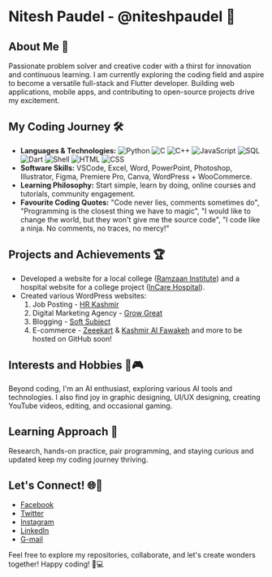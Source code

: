 # Nitesh Paudel - @niteshpaudel 👋

## About Me 🚀

Passionate problem solver and creative coder with a thirst for innovation and continuous learning. I am currently exploring the coding field and aspire to become a versatile full-stack and Flutter developer. Building web applications, mobile apps, and contributing to open-source projects drive my excitement.

## My Coding Journey 🛠️

- **Languages & Technologies:** ![Python]([images/python.png](https://w7.pngwing.com/pngs/234/329/png-transparent-python-logo.png)) ![C](images/c.png) ![C++](images/cpp.png) ![JavaScript](images/javascript.png) ![SQL](images/sql.png) ![Dart](images/dart.png) ![Shell](images/shell.png) ![HTML](images/html.png) ![CSS](images/css.png)
- **Software Skills:** VSCode, Excel, Word, PowerPoint, Photoshop, Illustrator, Figma, Premiere Pro, Canva, WordPress + WooCommerce.
- **Learning Philosophy:** Start simple, learn by doing, online courses and tutorials, community engagement.
- **Favourite Coding Quotes:** "Code never lies, comments sometimes do", "Programming is the closest thing we have to magic", "I would like to change the world, but they won't give me the source code", "I code like a ninja. No comments, no traces, no mercy!"

## Projects and Achievements 🏆

- Developed a website for a local college ([Ramzaan Institute](https://ramzaaninstitute.com)) and a hospital website for a college project ([InCare Hospital](https://incare.cf)).
- Created various WordPress websites: 
  1) Job Posting - [HR Kashmir](https://hrkashmir.com)
  2) Digital Marketing Agency - [Grow Great](https://growgreat.in)
  3) Blogging - [Soft Subject](https://softsubject.com)
  4) E-commerce - [Zeeekart](https://zeeekart.com) & [Kashmir Al Fawakeh](https://kashmiralfawakeh.com)
  and more to be hosted on GitHub soon!

## Interests and Hobbies 🎨🎮

Beyond coding, I'm an AI enthusiast, exploring various AI tools and technologies. I also find joy in graphic designing, UI/UX designing, creating YouTube videos, editing, and occasional gaming.

## Learning Approach 🌱

Research, hands-on practice, pair programming, and staying curious and updated keep my coding journey thriving.

## Let's Connect! 🌐🤝

- [Facebook](https://facebook.com/niteshttps)
- [Twitter](https://twitter.com/nitesvh)
- [Instagram](https://instagram.com/nitesvh)
- [LinkedIn](https://www.linkedin.com/in/niteshpaudel)
- [G-mail](mailto:niteshpaudel.x@gmail.com)

Feel free to explore my repositories, collaborate, and let's create wonders together! Happy coding! 🚀💻
